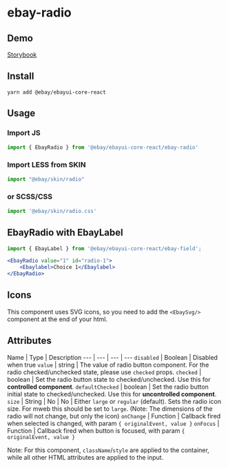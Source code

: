 # ebay-radio

## Demo
[Storybook](https://opensource.ebay.com/ebayui-core-react/main/?path=/story/ebay-radio--default-radio-button)

## Install
```
yarn add @ebay/ebayui-core-react
```

## Usage

### Import JS
```jsx harmony
import { EbayRadio } from '@ebay/ebayui-core-react/ebay-radio'
```

### Import LESS from SKIN
```jsx harmony
import "@ebay/skin/radio"
```

### or SCSS/CSS
```jsx harmony
import '@ebay/skin/radio.css'
```

## EbayRadio with EbayLabel
```jsx harmony
import { EbayLabel } from '@ebay/ebayui-core-react/ebay-field';

<EbayRadio value="1" id="radio-1">
    <Ebaylabel>Choice 1</Ebaylabel>
</EbayRadio>
```

## Icons
This component uses SVG icons, so you need to add the `<EbaySvg/>` component at the end of your html.

## Attributes

Name | Type | Description
--- | --- | --- | ---
`disabled` | Boolean | Disabled when true
`value` | string | The value of radio button component. For the radio checked/unchecked state, please use `checked` props.
`checked` | boolean | Set the radio button state to checked/unchecked. Use this for **controlled component**.
`defaultChecked` | boolean | Set the radio button initial state to checked/unchecked. Use this for **uncontrolled component**.
`size` | String | No | No | Either `large` or `regular` (default). Sets the radio icon size. For mweb this should be set to `large`. (Note: The dimensions of the radio will not change, but only the icon)
`onChange` | Function | Callback fired when selected is changed, with param `{ originalEvent, value }`
`onFocus` | Function | Callback fired when button is focused, with param `{ originalEvent, value }`

Note: For this component, `className`/`style` are applied to the container, while all other HTML attributes are applied to the input.
